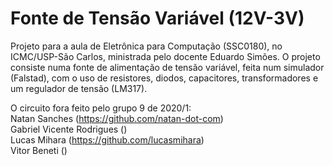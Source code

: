 # Fonte de Tensão Variável (12V-3V)

Projeto para a aula de Eletrônica para Computação (SSC0180), no ICMC/USP-São Carlos, ministrada pelo docente Eduardo Simões.
O projeto consiste numa fonte de alimentação de tensão variável, feita num simulador (Falstad), com o uso de resistores, diodos, capacitores, transformadores e um regulador de tensão (LM317).

O circuito fora feito pelo grupo 9 de 2020/1:  
Natan Sanches (https://github.com/natan-dot-com)  
Gabriel Vicente Rodrigues ()  
Lucas Mihara (https://github.com/lucasmihara)  
Vitor Beneti ()  
